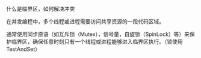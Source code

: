 什么是临界区，如何解决冲突

在并发编程中，多个线程或进程需要访问共享资源的一段代码区域。

通常使用同步原语（如互斥锁（Mutex），信号量，自旋锁（SpinLock）等）来保护临界区，确保任意时刻只有一个线程或进程能够进入临界区执行。（锁使用 TestAndSet）